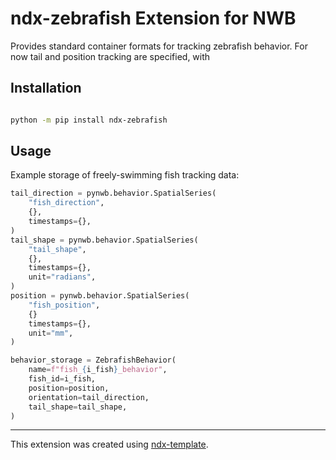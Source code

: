 # ndx-zebrafish Extension for NWB

Provides standard container formats for tracking zebrafish behavior.
For now tail and position tracking are specified, with

## Installation


```bash

python -m pip install ndx-zebrafish

```

## Usage

Example storage of freely-swimming fish tracking data:

```python
tail_direction = pynwb.behavior.SpatialSeries(
    "fish_direction",
    {},
    timestamps={},
)
tail_shape = pynwb.behavior.SpatialSeries(
    "tail_shape",
    {},
    timestamps={},
    unit="radians",
)
position = pynwb.behavior.SpatialSeries(
    "fish_position",
    {}
    timestamps={},
    unit="mm",
)

behavior_storage = ZebrafishBehavior(
    name=f"fish_{i_fish}_behavior",
    fish_id=i_fish,
    position=position,
    orientation=tail_direction,
    tail_shape=tail_shape,
)

```

---
This extension was created using [ndx-template](https://github.com/nwb-extensions/ndx-template).
